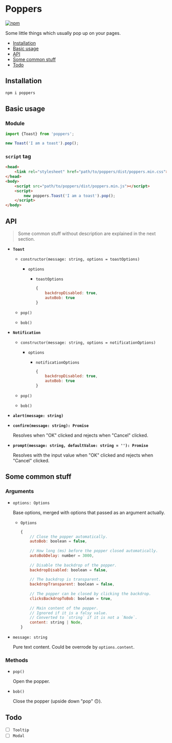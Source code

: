 # Poppers

[![npm](https://img.shields.io/npm/v/poppers.svg)](https://www.npmjs.com/package/poppers)

Some little things which usually pop up on your pages.

<!-- MarkdownTOC -->

- [Installation](#installation)
- [Basic usage](#basic-usage)
- [API](#api)
- [Some common stuff](#some-common-stuff)
- [Todo](#todo)

<!-- /MarkdownTOC -->

## Installation

```sh
npm i poppers
```

## Basic usage

### Module

```js
import {Toast} from 'poppers';

new Toast('I am a toast').pop();
```

### `script` tag

```html
<head>
    <link rel="stylesheet" href="path/to/poppers/dist/poppers.min.css">
</head>
<body>
    <script src="path/to/poppers/dist/poppers.min.js"></script>
    <script>
        new poppers.Toast('I am a toast').pop();
    </script>
</body>
```

## API

> Some common stuff without description are explained in the next section.

-   **`Toast`**

    -   `constructor(message: string, options = toastOptions)`
    
        -   `options`
        
            -   `toastOptions`
            
                ```js
                {
                    backdropDisabled: true,
                    autoBob: true
                }
                ```
            
    -   `pop()`
    
    -   `bob()`
    
-   **`Notification`**

    -   `constructor(message: string, options = notificationOptions)`
    
        -   `options`
        
            -   `notificationOptions`
            
                ```js
                {
                    backdropDisabled: true,
                    autoBob: true
                }
                ```
            
    -   `pop()`
    
    -   `bob()`
    
-   **`alert(message: string)`**

-   **`confirm(message: string): Promise`**

    Resolves when "OK" clicked and rejects when "Cancel" clicked.

-   **`prompt(message: string, defaultValue: string = ''): Promise`**

    Resolves with the input value when "OK" clicked and rejects when "Cancel" clicked.

## Some common stuff

### Arguments

-   `options: Options`

    Base options, merged with options that passed as an argument actually.
    
    -   `Options`
    
        ```js
        {
            // Close the popper automatically.
            autoBob: boolean = false,
            
            // How long (ms) before the popper closed automatically.
            autoBobDelay: number = 3000,
            
            // Disable the backdrop of the popper.
            backdropDisabled: boolean = false,
            
            // The backdrop is transparent.
            backdropTransparent: boolean = false,
            
            // The popper can be closed by clicking the backdrop.
            clicksBackdropToBob: boolean = true,
            
            // Main content of the popper.
            // Ignored if it is a falsy value.
            // Converted to `string` if it is not a `Node`.
            content: string | Node,
        }
        ```
        
-   `message: string`

    Pure text content. Could be overrode by `options.content`.
    
### Methods

-   `pop()`

    Open the popper.

-   `bob()`

    Close the popper (upside down "pop" 🙃).

## Todo

- [ ] `Tooltip`
- [ ] `Modal`
